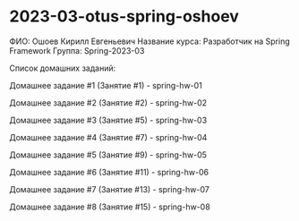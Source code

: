 # 2023-03-otus-spring-oshoev
ФИО: Ошоев Кирилл Евгеньевич
Название курса: Разработчик на Spring Framework
Группа: Spring-2023-03

Список домашних заданий:

Домашнее задание #1 (Занятие #1) - spring-hw-01

Домашнее задание #2 (Занятие #2) - spring-hw-02

Домашнее задание #3 (Занятие #5) - spring-hw-03

Домашнее задание #4 (Занятие #7) - spring-hw-04

Домашнее задание #5 (Занятие #9) - spring-hw-05

Домашнее задание #6 (Занятие #11) - spring-hw-06

Домашнее задание #7 (Занятие #13) - spring-hw-07

Домашнее задание #8 (Занятие #15) - spring-hw-08
